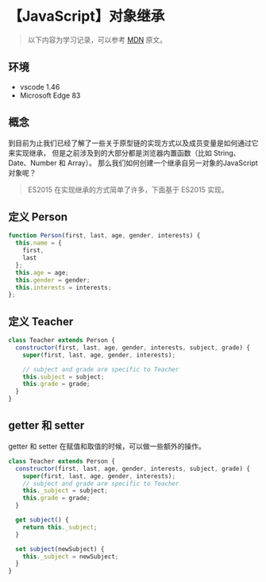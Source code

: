 # 【JavaScript】对象继承

> 以下内容为学习记录，可以参考 [MDN][1] 原文。

## 环境

- vscode 1.46
- Microsoft Edge 83

## 概念

到目前为止我们已经了解了一些关于原型链的实现方式以及成员变量是如何通过它来实现继承，
但是之前涉及到的大部分都是浏览器内置函数（比如 String、Date、Number 和 Array）。
那么我们如何创建一个继承自另一对象的JavaScript对象呢？

> ES2015 在实现继承的方式简单了许多，下面基于 ES2015 实现。

## 定义 Person

```js
function Person(first, last, age, gender, interests) {
  this.name = {
    first,
    last
  };
  this.age = age;
  this.gender = gender;
  this.interests = interests;
};
```

## 定义 Teacher

```js
class Teacher extends Person {
  constructor(first, last, age, gender, interests, subject, grade) {
    super(first, last, age, gender, interests);

    // subject and grade are specific to Teacher
    this.subject = subject;
    this.grade = grade;
  }
}
```

## getter 和 setter

getter 和 setter 在赋值和取值的时候，可以做一些额外的操作。

```js
class Teacher extends Person {
  constructor(first, last, age, gender, interests, subject, grade) {
    super(first, last, age, gender, interests);
    // subject and grade are specific to Teacher
    this._subject = subject;
    this.grade = grade;
  }

  get subject() {
    return this._subject;
  }

  set subject(newSubject) {
    this._subject = newSubject;
  }
}
```

[1]: https://developer.mozilla.org/zh-CN/docs/Learn/JavaScript/Objects/Inheritance